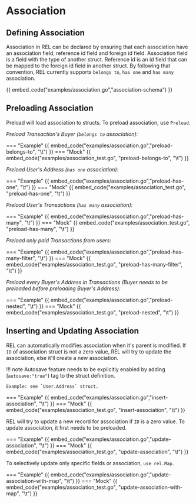 # Association

## Defining Association

Association in REL can be declared by ensuring that each association have an association field, reference id field and foreign id field. Association field is a field with the type of another struct. Reference id is an id field that can be mapped to the foreign id field in another struct. By following that convention, REL currently supports `belongs to`, `has one` and `has many` association.

{{ embed_code("examples/association.go","association-schema") }}

## Preloading Association

Preload will load association to structs. To preload association, use `Preload`.

*Preload Transaction's Buyer (`belongs to` association):*

=== "Example"
    {{ embed_code("examples/association.go","preload-belongs-to", "\t") }}
=== "Mock"
    {{ embed_code("examples/association_test.go", "preload-belongs-to", "\t") }}

*Preload User's Address (`has one` association):*

=== "Example"
    {{ embed_code("examples/association.go","preload-has-one", "\t") }}
=== "Mock"
    {{ embed_code("examples/association_test.go", "preload-has-one", "\t") }}

*Preload User's Transactions (`has many` association):*

=== "Example"
    {{ embed_code("examples/association.go","preload-has-many", "\t") }}
=== "Mock"
    {{ embed_code("examples/association_test.go", "preload-has-many", "\t") }}

*Preload only paid Transactions from users:*

=== "Example"
    {{ embed_code("examples/association.go","preload-has-many-filter", "\t") }}
=== "Mock"
    {{ embed_code("examples/association_test.go", "preload-has-many-filter", "\t") }}

*Preload every Buyer's Address in Transactions (Buyer needs to be preloaded before preloading Buyer's Address):*

=== "Example"
    {{ embed_code("examples/association.go","preload-nested", "\t") }}
=== "Mock"
    {{ embed_code("examples/association_test.go", "preload-nested", "\t") }}

## Inserting and Updating Association

REL can automatically modifies association when it's parent is modified. If `ID` of association struct is not a zero value, REL will try to update the association, else it'll create a new association.

!!! note Autosave feature needs to be explicitly enabled by adding (`autosave:"true"`) tag to the struct definition.

    Example: see `User.Address` struct.

=== "Example"
    {{ embed_code("examples/association.go","insert-association", "\t") }}
=== "Mock"
    {{ embed_code("examples/association_test.go", "insert-association", "\t") }}


REL will try to update a new record for association if `ID` is a zero value. To update association, it first needs to be preloaded.

=== "Example"
    {{ embed_code("examples/association.go","update-association", "\t") }}
=== "Mock"
    {{ embed_code("examples/association_test.go", "update-association", "\t") }}


To selectively update only specific fields or association, `use rel.Map`.

=== "Example"
    {{ embed_code("examples/association.go","update-association-with-map", "\t") }}
=== "Mock"
    {{ embed_code("examples/association_test.go", "update-association-with-map", "\t") }}
